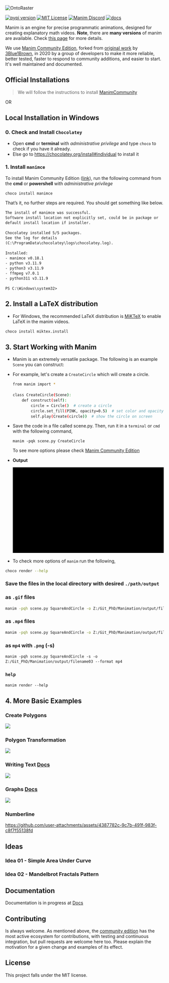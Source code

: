 <picture>
  <source media="(prefers-color-scheme: dark)" srcset="./output/Gif-filename_Black.gif">
  <source media="(prefers-color-scheme: light)" srcset="./output/Gif-filename_White.gif">
  <img alt=OntoRaster Logo" src="./output/Gif-filename_White.gif" style="width:auto;">
</picture>

<!-- <p align="center">
    <a href="https://github.com/3b1b/manim">
        <img src="https://raw.githubusercontent.com/3b1b/manim/master/logo/cropped.png">
    </a>
</p> -->

[![pypi version](https://img.shields.io/pypi/v/manimgl?logo=pypi)](https://pypi.org/project/manimgl/)
[![MIT License](https://img.shields.io/badge/license-MIT-blue.svg?style=flat)](http://choosealicense.com/licenses/mit/)
[![Manim Discord](https://img.shields.io/discord/581738731934056449.svg?label=discord&logo=discord)](https://discord.com/invite/bYCyhM9Kz2)
[![docs](https://github.com/3b1b/manim/workflows/docs/badge.svg)](https://3b1b.github.io/manim/)

Manim is an engine for precise programmatic animations, designed for creating explanatory math videos. **Note**, there are **many versions** of manim are available. Check [this page](https://docs.manim.community/en/stable/faq/installation.html#different-versions) for more details.

We use [Manim Community Edition](https://github.com/ManimCommunity/manim/), forked from [original work](https://github.com/3b1b/videos) by [3Blue1Brown](https://www.3blue1brown.com/), in 2020 by a group of developers to make it more reliable, better tested, faster to respond to community additions, and easier to start. It's well maintained and documented.

## Official Installations

> We will follow the instructions to install [ManimCommunity](https://docs.manim.community/en/stable/installation.html)

OR

<!-- Manim runs on Python 3.7 or higher.

System requirements are [FFmpeg](https://ffmpeg.org/), [OpenGL](https://www.opengl.org/) and [LaTeX](https://www.latex-project.org) (optional, if you want to use LaTeX).
For Linux, [Pango](https://pango.gnome.org) along with its development headers are required. See instruction [here](https://github.com/ManimCommunity/ManimPango#building). -->

## Local Installation in Windows

<!-- <html><div style="background-color:green;"><strong>&nbsp;&emsp;&emsp;&emsp;&emsp;&emsp;&emsp;&emsp;&emsp;&emsp;&emsp;&emsp;&emsp;&emsp;&emsp;&emsp;&emsp;&emsp;&emsp;&emsp;&emsp;&emsp;&emsp;&emsp;&emsp; Working Example</strong></div></html> -->

### 0. Check and Install `Chocolatey`

- Open **cmd** or **terminal** with _administrative privilege_ and type `choco` to check if you have it already.
- Else go to https://chocolatey.org/install#individual to install it

### 1. Install `manimce`

To install Manim Community Edition ([link](https://community.chocolatey.org/packages/manimce#install)),
run the following command from the **cmd** or **powershell** with _administrative privilege_

```
choco install manimce
```

That’s it, no further steps are required. You should get something like below.

```
The install of manimce was successful.
Software install location not explicitly set, could be in package or
default install location if installer.

Chocolatey installed 5/5 packages.
See the log for details (C:\ProgramData\chocolatey\logs\chocolatey.log).

Installed:
- manimce v0.18.1
- python v3.11.9
- python3 v3.11.9
- ffmpeg v7.0.1
- python311 v3.11.9

PS C:\Windows\system32>
```

## 2. Install a LaTeX distribution

- For Windows, the recommended LaTeX distribution is [MiKTeX](https://miktex.org/download) to enable LaTeX in the manim videos.

```sh
choco install miktex.install
```

## 3. Start Working with Manim

- Manim is an extremely versatile package. The following is an example `Scene` you can construct:

- For example, let's create a `CreateCircle` which will create a circle.

  ```sh
  from manim import *

  class CreateCircle(Scene):
      def construct(self):
          circle = Circle()  # create a circle
          circle.set_fill(PINK, opacity=0.5)  # set color and opacity
          self.play(Create(circle))  # show the circle on screen
  ```

- Save the code in a file called scene.py. Then, run it in a `terminal` or `cmd` with the following command,

  ```
  manim -pqk scene.py CreateCircle
  ```

  To see more options please check [Manim Community Edition](https://github.com/ManimCommunity/manim/?tab=readme-ov-file#command-line-arguments)

* **Output**

  <img src="./output/CreateCircle_ManimCE_v0.18.1.gif"/>

* To check more options of `manim` run the following,

```sh
choco render --help
```

### Save the files in the local directory with desired `./path/output` 

<!-- - To save the videos in the local directory please set the `out_dir` at **line86** in the `scene_file_writer.py` as follows, -->

### as `.gif` files

```sh
manim -pqh scene.py SquareAndCircle -o Z:/Git_PhD/Manimation/output/filename01 --format gif
```

### as `.mp4` files

```sh
manim -pqh scene.py SquareAndCircle -o Z:/Git_PhD/Manimation/output/filename02 --format mp4
```

### as `mp4` with  `.png` (-s)

```
manim -pqh scene.py SquareAndCircle -s -o Z:/Git_PhD/Manimation/output/filename03 --format mp4
```

### `help`

  ```
  manim render --help
  ```

<!-- - To save the videos as `.mp4` files in local directory please set the `out_dir` at **line86** in the `scene_file_writer.py` as follows, -->

<!-- ```sh
out_dir = self.output_directory or "./output/"
```

Then run the following

```sh
manimgl example_scenes.py OpeningManimExample -o
``` -->

<!-- ### More useful -tags

- `-w` to write the scene to a file
- `-o` to write the scene to a file and open the result
- `-s` to skip to the end and just show the final frame.
  - `-so` will save the final frame to an image and show it
- `-n <number>` to skip ahead to the `n`'th animation of a scene.
- `-f` to make the playback window fullscreen

Take a look at custom_config.yml for further configuration. To add your customization, you can either edit this file or add another file by the same name "custom_config.yml" to whatever directory you are running manim from.

For example [this is the one](https://github.com/3b1b/videos/blob/master/custom_config.yml) for 3blue1brown videos. There you can specify where videos should be output to, where manim should look for image files and sounds you want to read in, and other defaults regarding style and video quality.

Look through the [example scenes](https://3b1b.github.io/manim/getting_started/example_scenes.html) to get a sense of how it is used, and feel free to look through the code behind [3blue1brown videos](https://github.com/3b1b/videos) for a much larger set of example.

**Note**, however, that developments are often made to the library without considering backwards compatibility with those old videos. To run an old project with a guarantee that it will work, you will have to go back to the commit which completed that project. -->

## 4. More Basic Examples

### Create Polygons

<img src="./output/SquareAndCircle_ManimCE_v0.18.1.gif"/>

### Polygon Transformation

<img src="./output/SquareToCircle_ManimCE_v0.18.1.gif"/>

### Writing Text [Docs](https://docs.manim.community/en/stable/reference/manim.animation.creation.html)

<img src="./output/Gif-Text.gif"/>

### Graphs [Docs](https://docs.manim.community/en/stable/reference/manim.mobject.graph.html)

<img src="./output/Gif-filename-Graph.gif"/>

### Numberline

https://github.com/user-attachments/assets/4387782c-9c7b-491f-983f-c8f7f55138fd

## Ideas

### Idea 01 - Simple Area Under Curve

### Idea 02 - Mandelbrot Fractals Pattern

## Documentation

Documentation is in progress at [Docs](https://docs.manim.community/en/stable/)

<!-- Documentation is in progress at [3b1b.github.io/manim](https://3b1b.github.io/manim/). And there is also a Chinese version maintained by [**@manim-kindergarten**](https://manim.org.cn): [docs.manim.org.cn](https://docs.manim.org.cn/) (in Chinese).

[manim-kindergarten](https://github.com/manim-kindergarten/) wrote and collected some useful extra classes and some codes of videos in [manim_sandbox repo](https://github.com/manim-kindergarten/manim_sandbox). -->

## Contributing

Is always welcome. As mentioned above, the [community edition](https://github.com/ManimCommunity/manim) has the most active ecosystem for contributions, with testing and continuous integration, but pull requests are welcome here too. Please explain the motivation for a given change and examples of its effect.

## License

This project falls under the MIT license.

